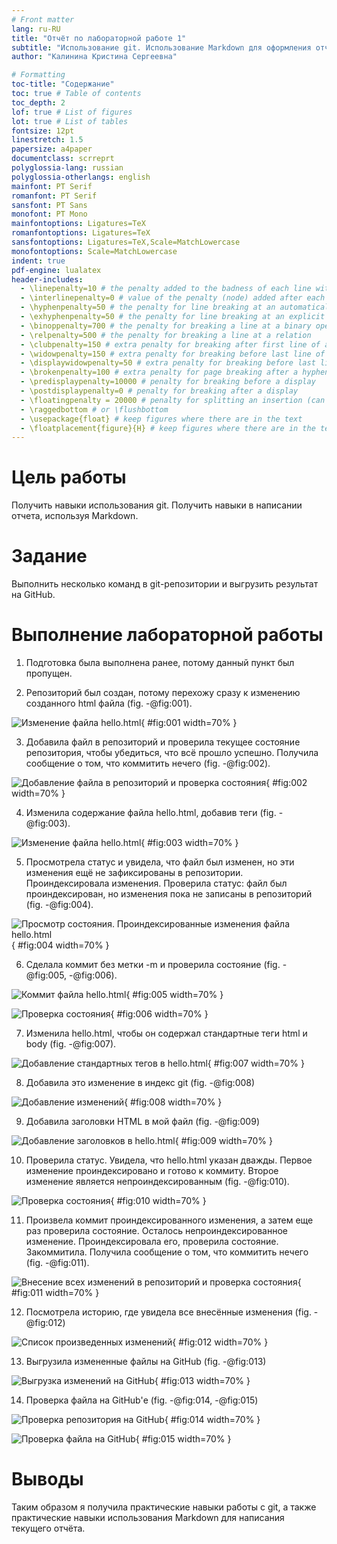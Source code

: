 ```yaml
---
# Front matter
lang: ru-RU
title: "Отчёт по лабораторной работе 1"
subtitle: "Использование git. Использование Markdown для оформления отчётов"
author: "Калинина Кристина Сергеевна"

# Formatting
toc-title: "Содержание"
toc: true # Table of contents
toc_depth: 2
lof: true # List of figures
lot: true # List of tables
fontsize: 12pt
linestretch: 1.5
papersize: a4paper
documentclass: scrreprt
polyglossia-lang: russian
polyglossia-otherlangs: english
mainfont: PT Serif
romanfont: PT Serif
sansfont: PT Sans
monofont: PT Mono
mainfontoptions: Ligatures=TeX
romanfontoptions: Ligatures=TeX
sansfontoptions: Ligatures=TeX,Scale=MatchLowercase
monofontoptions: Scale=MatchLowercase
indent: true
pdf-engine: lualatex
header-includes:
  - \linepenalty=10 # the penalty added to the badness of each line within a paragraph (no associated penalty node) Increasing the value makes tex try to have fewer lines in the paragraph.
  - \interlinepenalty=0 # value of the penalty (node) added after each line of a paragraph.
  - \hyphenpenalty=50 # the penalty for line breaking at an automatically inserted hyphen
  - \exhyphenpenalty=50 # the penalty for line breaking at an explicit hyphen
  - \binoppenalty=700 # the penalty for breaking a line at a binary operator
  - \relpenalty=500 # the penalty for breaking a line at a relation
  - \clubpenalty=150 # extra penalty for breaking after first line of a paragraph
  - \widowpenalty=150 # extra penalty for breaking before last line of a paragraph
  - \displaywidowpenalty=50 # extra penalty for breaking before last line before a display math
  - \brokenpenalty=100 # extra penalty for page breaking after a hyphenated line
  - \predisplaypenalty=10000 # penalty for breaking before a display
  - \postdisplaypenalty=0 # penalty for breaking after a display
  - \floatingpenalty = 20000 # penalty for splitting an insertion (can only be split footnote in standard LaTeX)
  - \raggedbottom # or \flushbottom
  - \usepackage{float} # keep figures where there are in the text
  - \floatplacement{figure}{H} # keep figures where there are in the text
---
```


# Цель работы

Получить навыки использования git. Получить навыки в написании отчета, используя Markdown.

# Задание

Выполнить несколько команд в git-репозитории и выгрузить результат на GitHub.

# Выполнение лабораторной работы

1. Подготовка была выполнена ранее, потому данный пункт был пропущен.

2. Репозиторий был создан, потому перехожу сразу к изменению созданного html файла (fig. -@fig:001).

![Изменениe файла hello.html](image/210213_1.jpg){ #fig:001 width=70% }

3. Добавила файл в репозиторий и проверила текущее состояние репозитория, чтобы убедиться, что всё прошло успешно. Получила сообщение о том, что коммитить нечего (fig. -@fig:002). 

![Добавление файла в репозиторий и проверка состояния](image/210213_2.jpg){ #fig:002 width=70% }

4. Изменила содержание файла hello.html, добавив теги (fig. -@fig:003).

![Изменениe файла hello.html](image/210213_3.jpg){ #fig:003 width=70% }

5. Просмотрела статус и увидела, что файл был изменен, но эти изменения ещё не зафиксированы в репозитории. Проиндексировала изменения. Проверила статус: файл был проиндексирован, но изменения пока не записаны в репозиторий (fig. -@fig:004).

![Просмотр состояния. Проиндексированные изменения файла hello.html](image/210213_5.jpg){ #fig:004 width=70% }

6. Сделала коммит без метки -m и проверила состояние (fig. -@fig:005, -@fig:006).

![Коммит файла hello.html](image/210213_6.jpg){ #fig:005 width=70% }

![Проверка состояния](image/210213_7.jpg){ #fig:006 width=70% }

7. Изменила hello.html, чтобы он содержал стандартные теги html и body (fig. -@fig:007).

![Добавление стандартных тегов в hello.html](image/210213_8.jpg){ #fig:007 width=70% }

8. Добавила это изменение в индекс git (fig. -@fig:008)

![Добавление изменений](image/210213_9.jpg){ #fig:008 width=70% }

9. Добавила заголовки HTML в мой файл (fig. -@fig:009)

![Добавление заголовков в hello.html](image/210213_10.jpg){ #fig:009 width=70% }

10. Проверила статус. Увидела, что hello.html указан дважды. Первое изменение проиндексировано и готово к коммиту. Второе изменение является непроиндексированным (fig. -@fig:010). 

![Проверка состояния](image/210213_11.jpg){ #fig:010 width=70% }

11. Произвела коммит проиндексированного изменения, а затем еще раз проверила состояние. Осталось непроиндексированное изменение. Проиндексировала его, проверила состояние. Закоммитила. Получила сообщение о том, что коммитить нечего (fig. -@fig:011).

![Внесение всех изменений в репозиторий и проверка состояния](image/210213_12.jpg){ #fig:011 width=70% }

12. Посмотрела историю, где увидела все внесённые изменения (fig. -@fig:012)

![Список произведенных изменений](image/210213_13.jpg){ #fig:012 width=70% }

13. Выгрузила измененные файлы на GitHub (fig. -@fig:013)

![Выгрузка изменений на GitHub](image/210213_14.jpg){ #fig:013 width=70% }

14. Проверка файла на GitHub'е (fig. -@fig:014, -@fig:015)

![Проверка репозитория на GitHub](image/210213_15.jpg){ #fig:014 width=70% }

![Проверка файла на GitHub](image/210213_16.jpg){ #fig:015 width=70% }

# Выводы

Таким образом я получила практические навыки работы с git, а также практические навыки использования Markdown для написания текущего отчёта.
